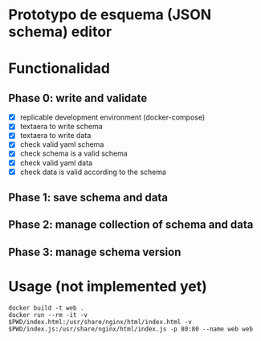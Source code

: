 # Prototypo de esquema (JSON schema) editor


# Functionalidad

## Phase 0: write and validate

  - [x] replicable development environment (docker-compose)
  - [x] textaera to write schema
  - [x] textaera to write data
  - [x] check valid yaml schema
  - [x] check schema is a valid schema
  - [x] check valid yaml data
  - [x] check data is valid according to the schema

## Phase 1: save schema and data

## Phase 2: manage collection of schema and data

## Phase 3: manage schema version


# Usage (not implemented yet)

```
docker build -t web .
docker run --rm -it -v $PWD/index.html:/usr/share/nginx/html/index.html -v $PWD/index.js:/usr/share/nginx/html/index.js -p 80:80 --name web web  
```


